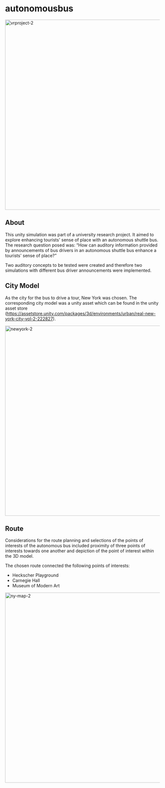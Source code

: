 # autonomousbus

<img width="617" alt="vrproject-2" src="https://github.com/sonjaknzl/autonomousbus/assets/92093306/99303e07-6307-4ce4-b0b3-c9a3d95672bf">


## About

This unity simulation was part of a university research project. It aimed to explore enhancing tourists' sense of place with an autonomous shuttle bus. The research question posed was: “How can auditory information provided by announcements of bus drivers in an autonomous shuttle bus enhance a tourists' sense of place?” 

Two auditory concepts to be tested were created and therefore two simulations with different bus driver announcements were implemented.



## City Model

As the city for the bus to drive a tour, New York was chosen. The corresponding city model was a unity asset which can be found in the unity asset store (https://assetstore.unity.com/packages/3d/environments/urban/real-new-york-city-vol-2-222827).

<img src="https://github.com/sonjaknzl/autonomousbus/assets/92093306/287f527f-4f00-4391-bdda-7f38da3f5b4a" alt="newyork-2" width="617">



## Route

Considerations for the route planning and selections of the points of interests of the autonomous bus included proximity of three points of interests towards one another and depiction of the point of interest within the 3D model.

The chosen route connected the following points of interests:
- Heckscher Playground
- Carnegie Hall
- Museum of Modern Art


<img src="https://github.com/sonjaknzl/autonomousbus/assets/92093306/b331b4a0-0a49-48f6-b8e8-1ebe147da9e4" alt="ny-map-2" width="617">
